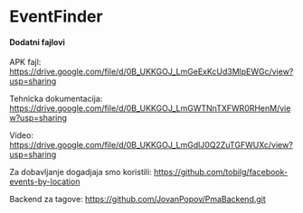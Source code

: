 # EventFinder


#### Dodatni fajlovi

APK fajl: https://drive.google.com/file/d/0B_UKKGOJ_LmGeExKcUd3MlpEWGc/view?usp=sharing

Tehnicka dokumentacija: https://drive.google.com/file/d/0B_UKKGOJ_LmGWTNnTXFWR0RHenM/view?usp=sharing

Video: https://drive.google.com/file/d/0B_UKKGOJ_LmGdlJ0Q2ZuTGFWUXc/view?usp=sharing

Za dobavljanje dogadjaja smo koristili: https://github.com/tobilg/facebook-events-by-location

Backend za tagove: https://github.com/JovanPopov/PmaBackend.git

